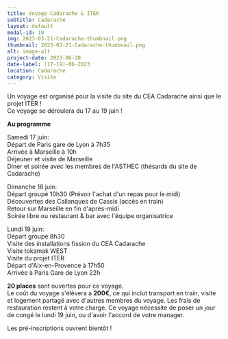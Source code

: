 ```yaml
---
title: Voyage Cadarache & ITER
subtitle: Cadarache
layout: default
modal-id: 19
img: 2023-03-21-Cadarache-thumbnail.png
thumbnail: 2023-03-21-Cadarache-thumbnail.png
alt: image-alt
project-date: 2023-06-20
date-label: (17-19)-06-2023
location: Cadarache
category: Visite
---
```


Un voyage est organisé pour la visite du site du CEA Cadarache ainsi que le projet ITER !  
Ce voyage se déroulera du 17 au 19 juin !

**Au programme**

Samedi 17 juin:  
Départ de Paris gare de Lyon à 7h35  
Arrivée à Marseille à 10h  
Déjeuner et visite de Marseille  
Diner et soirée avec les membres de l'ASTHEC (thésards du site de Cadarache)

Dimanche 18 juin:  
Départ groupé 10h30 (Prévoir l'achat d'un repas pour le midi)  
Découvertes des Callanques de Cassis (accès en train)  
Retour sur Marseille en fin d'après-midi  
Soirée libre ou restaurant & bar avec l'équipe organisatrice  

Lundi 19 juin:  
Départ groupé 8h30  
Visite des installations fission du CEA Cadarache  
Visite tokamak WEST  
Visite du projet ITER   
Départ d'Aix-en-Provence à 17h50  
Arrivée à Paris Gare de Lyon 22h

**20 places** sont ouvertes pour ce voyage.  
Le coût du voyage s'élèvera a **200€**, ce qui inclut transport en train, visite et logement partagé avec d'autres membres du voyage.
Les frais de restauration restent à votre charge.
Ce voyage nécessite de poser un jour de congé le lundi 19 juin, ou d'avoir l'accord de votre manager.

Les pré-inscriptions ouvrent bientôt !

